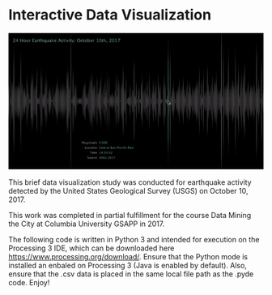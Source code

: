 # Interactive Data Visualization

![Screenshot](https://github.com/nickkunz/earthquakes/blob/master/images/earthquakes_sample_img.gif)

This brief data visualization study was conducted for earthquake activity detected by the United States Geological Survey (USGS) on October 10, 2017.

This work was completed in partial fulfillment for the course Data Mining the City at Columbia University GSAPP in 2017.

The following code is written in Python 3 and intended for execution on the Processing 3 IDE, which can be downloaded here https://www.processing.org/download/. Ensure that the Python mode is installed an enbaled on Processing 3 (Java is enabled by default). Also, ensure that the .csv data is placed in the same local file path as the .pyde code. Enjoy!
